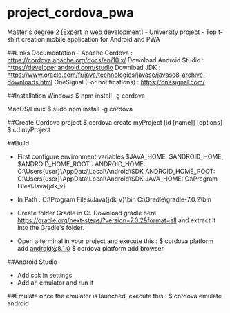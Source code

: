 # project_cordova_pwa
Master's degree 2 [Expert in web development] - University project - Top t-shirt creation mobile application for Android and PWA

##Links
Documentation - Apache Cordova : https://cordova.apache.org/docs/en/10.x/
Download Android Studio : https://developer.android.com/studio
Download JDK : https://www.oracle.com/fr/java/technologies/javase/javase8-archive-downloads.html
OneSignal (For notifications) : https://onesignal.com/

##Installation
Windows
$ npm install -g cordova

MacOS/Linux
$ sudo npm install -g cordova

##Create Cordova project
$ cordova create myProject [id [name]] [options]
$ cd myProject

##Build 
- First configure environment variables $JAVA_HOME, $ANDROID_HOME, $ANDROID_HOME_ROOT :
ANDROID_HOME: C:\Users\{user}\AppData\Local\Android\SDK
ANDROID_HOME_ROOT: C:\Users\{user}\AppData\Local\Android\SDK
JAVA_HOME: C:\Program Files\Java\{jdk_v}

- In Path :
C:\Program Files\Java\{jdk_v}\bin
C:\Gradle\gradle-7.0.2\bin

- Create folder Gradle in C:. 
Download gradle here https://gradle.org/next-steps/?version=7.0.2&format=all and extract it into the Gradle's folder.

- Open a terminal in your project and execute this :
$ cordova platform add android@8.1.0
$ cordova platform add browser

##Android Studio
- Add sdk in settings
- Add an emulator and run it

##Emulate
once the emulator is launched, execute this :
$ cordova emulate android
